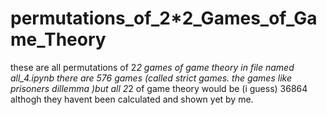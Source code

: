 # permutations_of_2*2_Games_of_Game_Theory
these are all permutations of 2*2 games of game theory
in file named all_4.ipynb there are 576 games (called strict games. the games like prisoners dillemma )but all 2*2 of game theory would be (i guess) 36864 althogh they havent been calculated and shown yet by me. 

